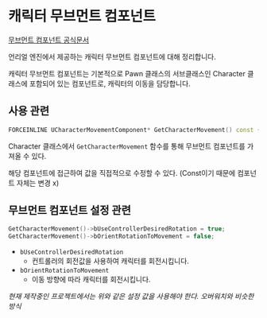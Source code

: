 # 캐릭터 무브먼트 컴포넌트

[무브먼트 컴포넌트 공식문서](https://docs.unrealengine.com/5.1/ko/movement-components-in-unreal-engine/)

언리얼 엔진에서 제공하는 캐릭터 무브먼트 컴포넌트에 대해 정리합니다.

캐릭터 무브먼트 컴포넌트는 기본적으로 Pawn 클래스의 서브클래스인 Character 클래스에 포함되어 있는 컴포넌트로, 캐릭터의 이동을 담당합니다.

## 사용 관련

```cpp
FORCEINLINE UCharacterMovementComponent* GetCharacterMovement() const { return CharacterMovement; }
```

Character 클래스에서 `GetCharacterMovement` 함수를 통해 무브먼트 컴포넌트를 가져올 수 있다.

해당 컴포넌트에 접근하여 값을 직접적으로 수정할 수 있다. (Const이기 때문에 컴포넌트 자체는 변경 x)

## 무브먼트 컴포넌트 설정 관련

```cpp
GetCharacterMovement()->bUseControllerDesiredRotation = true;
GetCharacterMovement()->bOrientRotationToMovement = false;
```

- `bUseControllerDesiredRotation`
  - 컨트롤러의 회전값을 사용하여 캐릭터를 회전시킵니다.
- `bOrientRotationToMovement`
  - 이동 방향에 따라 캐릭터를 회전시킵니다.

*현재 제작중인 프로젝트에서는 위와 같은 설정 값을 사용해야 한다. 오버워치와 비슷한 방식*
